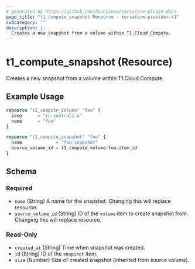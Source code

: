```yaml
---
# generated by https://github.com/hashicorp/terraform-plugin-docs
page_title: "t1_compute_snapshot Resource - terraform-provider-t1"
subcategory: ""
description: |-
  Creates a new snapshot from a volume within T1.Cloud Compute.
---
```


# t1_compute_snapshot (Resource)

Creates a new snapshot from a volume within T1.Cloud Compute.

## Example Usage

```terraform
resource "t1_compute_volume" "foo" {
  zone      = "ru-central1-a"
  name      = "foo"
}

resource "t1_compute_snapshot" "foo" {
  name             = "foo-snapshot"
  source_volume_id = t1_compute_volume.foo.item_id
}
```

<!-- schema generated by tfplugindocs -->
## Schema

### Required

- `name` (String) A name for the snapshot. Changing this will replace resource.
- `source_volume_id` (String) ID of the `volume` item to create snapshot from. Changing this will replace resource.

### Read-Only

- `created_at` (String) Time when snapshot was created.
- `id` (String) ID of the `snapshot` item.
- `size` (Number) Size of created snapshot (inherited from source volume).
